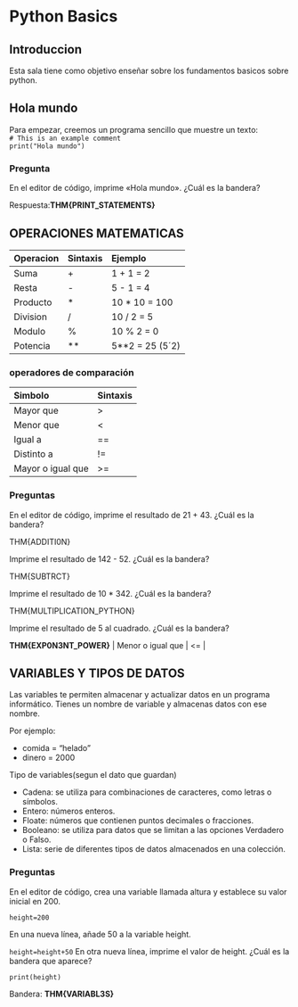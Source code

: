 # Python Basics

## Introduccion

Esta sala tiene como objetivo enseñar sobre los fundamentos basicos sobre python.

## Hola mundo

Para empezar, creemos un programa sencillo que muestre un texto:  
`# This is an example comment`  
`print("Hola mundo")`

### Pregunta

En el editor de código, imprime «Hola mundo». ¿Cuál es la bandera?

Respuesta:**THM{PRINT_STATEMENTS}**

## OPERACIONES MATEMATICAS

| Operacion |	Sintaxis	| Ejemplo |
| :-- | :-- | :-- | 
| Suma	| +	| 1 + 1 = 2 |
| Resta	| -	| 5 - 1 = 4 |
| Producto	| *	| 10 * 10 = 100 |
| Division	| /	| 10 / 2 = 5 |
| Modulo	| %	| 10 % 2 = 0 |
| Potencia	| **	| 5**2 = 25 (5´2) |

### operadores de comparación

| Simbolo	| Sintaxis |
| :-- | :-- | 
| Mayor que | > |
| Menor que	| < |
| Igual a | == |
| Distinto a| != |
| Mayor o igual que	| >= |

### Preguntas

En el editor de código, imprime el resultado de 21 + 43. ¿Cuál es la bandera?

THM{ADDITI0N}

Imprime el resultado de 142 - 52. ¿Cuál es la bandera?

THM{SUBTRCT}

Imprime el resultado de 10 * 342. ¿Cuál es la bandera?

THM{MULTIPLICATION_PYTHON}

Imprime el resultado de 5 al cuadrado. ¿Cuál es la bandera?

**THM{EXP0N3NT_POWER}**
| Menor o igual que	| <= |

## VARIABLES Y TIPOS DE DATOS

Las variables te permiten almacenar y actualizar datos en un programa informático. Tienes un nombre de variable y almacenas datos con ese nombre.

Por ejemplo:

- comida = “helado”
- dinero = 2000

Tipo de variables(segun el dato que guardan)

- Cadena: se utiliza para combinaciones de caracteres, como letras o símbolos.
- Entero: números enteros.
- Floate: números que contienen puntos decimales o fracciones.
- Booleano: se utiliza para datos que se limitan a las opciones Verdadero o Falso.
- Lista: serie de diferentes tipos de datos almacenados en una colección.

### Preguntas

En el editor de código, crea una variable llamada altura y establece su valor inicial en 200.

`height=200`

En una nueva línea, añade 50 a la variable height.

`height=height+50`
En otra nueva línea, imprime el valor de height. ¿Cuál es la bandera que aparece?

`print(height)`

Bandera: **THM{VARIABL3S}**
